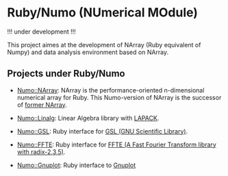# Ruby/Numo (NUmerical MOdule)

!!! under development !!!

This project aimes at the development of
NArray (Ruby equivalent of Numpy) and
data analysis environment based on NArray.

## Projects under Ruby/Numo

* [Numo::NArray](https://github.com/ruby-numo/narray):
NArray is the performance-oriented n-dimensional numerical array for Ruby.
This Numo-version of NArray is the successor of
[former NArray](https://github.com/masa16/narray).

* [Numo::Linalg](https://github.com/ruby-numo/numo-linalg):
Linear Algebra library with [LAPACK](http://www.netlib.org/lapack/).

* [Numo::GSL](https://github.com/ruby-numo/numo-gsl):
Ruby interface for [GSL (GNU Scientific Library)](http://www.gnu.org/software/gsl/).

* [Numo::FFTE](https://github.com/ruby-numo/numo-ffte):
Ruby interface for [FFTE (A Fast Fourier Transform library with radix-2,3,5)](http://www.ffte.jp/).

* [Numo::Gnuplot](https://github.com/ruby-numo/gnuplot):
Ruby interface to [Gnuplot](http://www.gnuplot.info/)
